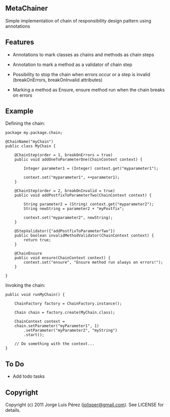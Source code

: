 MetaChainer
-----------

Simple implementation of chain of responsibility design pattern using annotations


Features
--------

* Annotations to mark classes as chains and methods as chain steps

* Annotation to mark a method as a validator of chain step 

* Possibility to stop the chain when errors occur or a step is invalid (breakOnErrors, breakOnInvalid attributes)

* Marking a method as Ensure, ensure method run when the chain breaks on errors


Example
-------

Defining the chain:

    package my.package.chain;
    
    @ChainName("myChain")
    public class MyChain {
	
	    @ChainStep(order = 1, breakOnErrors = true)
	    public void addOneToParameterOne(ChainContext context) {
	    
		    Integer parameter1 = (Integer) context.get("myparameter1");

		    context.set("myparameter1", ++parameter1);
	    }
	
	    @ChainStep(order = 2, breakOnInvalid = true)
	    public void addPostfixToParameterTwo(ChainContext context) {
		
		    String parameter2 = (String) context.get("myparameter2");
		    String newString = parameter2 + "myPostfix";
		
		    context.set("myparameter2", newString);
	    }
	    
	    @StepValidator({"addPostfixToParameterTwo"})
		public boolean invalidMethodValidator(ChainContext context) {
			return true;
		}
	
		@ChainEnsure
		public void ensure(ChainContext context) {
			context.set("ensure", "Ensure method run always on errors!");
		}
	
    }

Invoking the chain:

    public void runMyChain() {
		
		ChainFactory factory = ChainFactory.instance();
		
		Chain chain = factory.create(MyChain.class);
		
		ChainContext context =
		chain.setParameter("myParameter1", 1)
			.setParameter("myParameter2", "myString")
			.start();
			
		// Do something with the context...
	}


To Do
-----

* Add todo tasks


Copyright
---------

Copyright (c) 2011 Jorge Luis Pérez (jolisper@gmail.com). See LICENSE for details.

